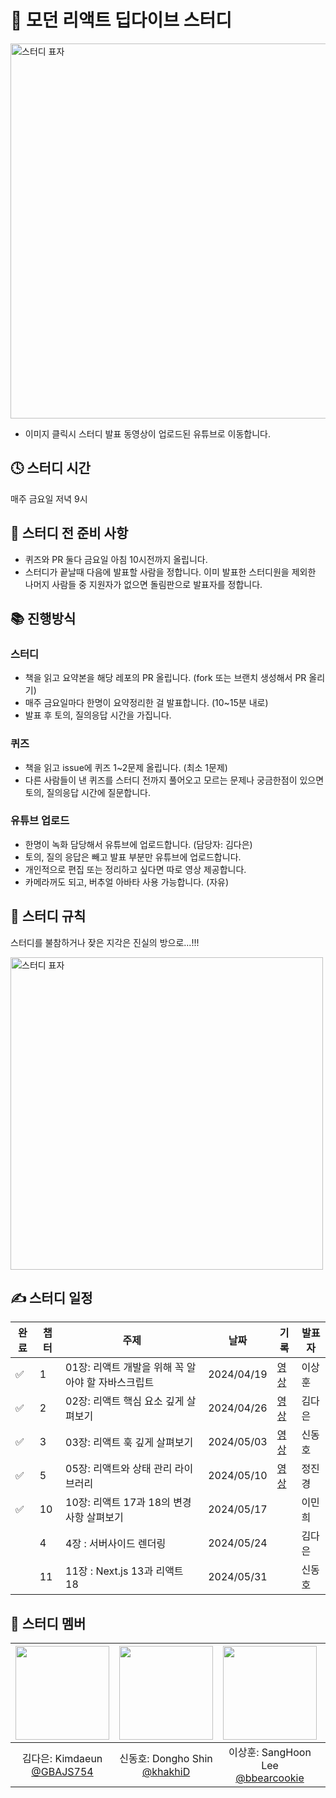 # 🧡 모던 리액트 딥다이브 스터디
<a href="https://www.youtube.com/channel/UCD8fqICz1Q2Jo7kOS6IHd8g">
<img src="https://github.com/KJ-StudyWithMe/modern-react-deep-dive/assets/104294861/664879a5-9c2f-47ba-9f5f-cac72ea8628f" width="600px" alt="스터디 표자" />
</a>

- 이미지 클릭시 스터디 발표 동영상이 업로드된 유튜브로 이동합니다.

## 🕓 스터디 시간

매주 금요일 저녁 9시

## 🛒 스터디 전 준비 사항

- 퀴즈와 PR 둘다 금요일 아침 10시전까지 올립니다.
- 스터디가 끝날때 다음에 발표할 사람을 정합니다. 이미 발표한 스터디원을 제외한 나머지 사람들 중 지원자가 없으면 돌림판으로 발표자를 정합니다.

## 📚 진행방식

### 스터디

- 책을 읽고 요약본을 해당 레포의 PR 올립니다. (fork 또는 브랜치 생성해서 PR 올리기)
- 매주 금요일마다 한명이 요약정리한 걸 발표합니다. (10~15분 내로)
- 발표 후 토의, 질의응답 시간을 가집니다.

### 퀴즈

- 책을 읽고 issue에 퀴즈 1~2문제 올립니다. (최소 1문제)
- 다른 사람들이 낸 퀴즈를 스터디 전까지 풀어오고 모르는 문제나 궁금한점이 있으면 토의, 질의응답 시간에 질문합니다.

### 유튜브 업로드

- 한명이 녹화 담당해서 유튜브에 업로드합니다. (담당자: 김다은)
- 토의, 질의 응답은 빼고 발표 부분만 유튜브에 업로드합니다.
- 개인적으로 편집 또는 정리하고 싶다면 따로 영상 제공합니다.
- 카메라꺼도 되고, 버추얼 아바타 사용 가능합니다. (자유)

## 🧾 스터디 규칙

스터디를 불참하거나 잦은 지각은 진실의 방으로...!!!

<img src="https://github.com/KJ-StudyWithMe/modern-react-deep-dive/assets/104294861/49d39998-0199-46e8-94c4-cca4e9fdbd82" width="500px" alt="스터디 표자" />

## ✍️ 스터디 일정

| 완료 | 챕터 | 주제                                               | 날짜       | 기록 | 발표자 | 
| ---- | ---- | -------------------------------------------------- | ---------- | -----|-----|
| ✅   | 1    | 01장: 리액트 개발을 위해 꼭 알아야 할 자바스크립트 | 2024/04/19 | [영상](https://youtu.be/2vk-en1nXH4?si=guqHWCDAFehEh0aU) | 이상훈 |
| ✅ | 2    | 02장: 리액트 핵심 요소 깊게 살펴보기               | 2024/04/26 | [영상](https://youtu.be/7RQ0JT5F30k?si=ZFDpx17457QEPMkc) |김다은 |
| ✅   | 3    | 03장: 리액트 훅 깊게 살펴보기                      | 2024/05/03 | [영상](https://www.youtube.com/watch?v=XWK4Dp5YSSs) |신동호 |
| ✅    | 5    | 05장: 리액트와 상태 관리 라이브러리                | 2024/05/10 |[영상](https://www.youtube.com/watch?v=ga1ZR0EafWc&t=305s)  | 정진경 |
| ✅  | 10   | 10장: 리액트 17과 18의 변경 사항 살펴보기          | 2024/05/17 | | 이민희 |
| ` `  | 4   | 4장 : 서버사이드 렌더링  | 2024/05/24 | |김다은|
| ` `  | 11   | 11장 : Next.js 13과 리액트 18   | 2024/05/31 | |신동호 |

## 👶 스터디 멤버

| <img src="https://avatars.githubusercontent.com/u/104294861?v=4,GBAJS754,Kimdaeun,https://github.com/GBAJS754" width="150" height="150"/> | <img src="https://avatars.githubusercontent.com/u/74141521?v=4,khakhiD,Dongho Shin,https://github.com/khakhiD" width="150" height="150"/> | <img src="https://avatars.githubusercontent.com/u/50488780?v=4,bbearcookie,SangHoon Lee,https://github.com/bbearcookie" width="150" height="150"/> | <img src="https://avatars.githubusercontent.com/u/99384699?v=4,jkea1,,https://github.com/jkea1" width="150" height="150"/> | <img src="https://avatars.githubusercontent.com/u/91667853?v=4,leeminhee119,Minhee Lee,https://github.com/leeminhee119" width="150" height="150"/> |
| :---------------------------------------------------------------------------------------------------------------------------------------: | :---------------------------------------------------------------------------------------------------------------------------------------: | :------------------------------------------------------------------------------------------------------------------------------------------------: | :------------------------------------------------------------------------------------------------------------------------: | :------------------------------------------------------------------------------------------------------------------------------------------------: |
|                                       김다은: Kimdaeun<br/>[@GBAJS754](https://github.com/GBAJS754)                                       |                                      신동호: Dongho Shin<br/>[@khakhiD](https://github.com/khakhiD)                                       |                                      이상훈: SangHoon Lee<br/>[@bbearcookie](https://github.com/bbearcookie)                                       |                                정진경: Jinkyung Jung<br/>[@jkea1](https://github.com/jkea1)                                |                                      이민희: Minhee Lee<br/>[@leeminhee119](https://github.com/leeminhee119)                                       |
